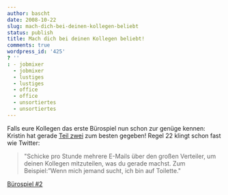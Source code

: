 ```yaml
---
author: bascht
date: 2008-10-22
slug: mach-dich-bei-deinen-kollegen-beliebt
status: publish
title: Mach dich bei deinen Kollegen beliebt!
comments: true
wordpress_id: '425'
? ''
: - jobmixer
  - jobmixer
  - lustiges
  - lustiges
  - office
  - office
  - unsortiertes
  - unsortiertes
---
```


Falls eure Kollegen das erste Bürospiel nun schon zur genüge
kennen: Kristin hat gerade
[Teil zwei](http://blog.jobmixer.com/2008/10/20/burospiel-nr-2-mach-dich-bei-deinen-kollegen-beliebt/)
zum besten gegeben! Regel 22 klingt schon fast wie Twitter:
> "Schicke pro Stunde mehrere E-Mails über den großen Verteiler, um
> deinen Kollegen mitzuteilen, was du gerade machst. Zum
> Beispiel:”Wenn mich jemand sucht, ich bin auf Toilette."

[Bürospiel \#2](http://blog.jobmixer.com/2008/10/20/burospiel-nr-2-mach-dich-bei-deinen-kollegen-beliebt/)



